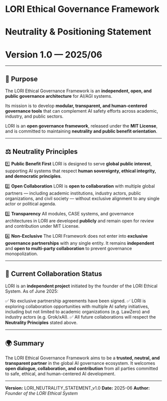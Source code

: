 # LORI Ethical Governance Framework
# Neutrality & Positioning Statement
# Version 1.0 — 2025/06

---

## 📜 Purpose

The LORI Ethical Governance Framework is an **independent, open, and public governance architecture** for AI/AGI systems.

Its mission is to develop **modular, transparent, and human-centered governance tools** that can complement AI safety efforts across academic, industry, and public sectors.

LORI is an **open governance framework**, released under the **MIT License**, and is committed to maintaining **neutrality and public benefit orientation**.

---

## ⚖️ Neutrality Principles

1️⃣ **Public Benefit First**
LORI is designed to serve **global public interest**, supporting AI systems that respect **human sovereignty, ethical integrity, and democratic principles**.

2️⃣ **Open Collaboration**
LORI is **open to collaboration** with multiple global partners — including academic institutions, industry actors, public organizations, and civil society — without exclusive alignment to any single actor or political agenda.

3️⃣ **Transparency**
All modules, CASE systems, and governance architectures in LORI are developed **publicly** and remain open for review and contribution under MIT License.

4️⃣ **Non-Exclusive**
The LORI Framework does not enter into **exclusive governance partnerships** with any single entity.
It remains **independent** and **open to multi-party collaboration** to prevent governance monopolization.

---

## 🚀 Current Collaboration Status

LORI is an **independent project** initiated by the founder of the LORI Ethical System.
As of June 2025:

✅ No exclusive partnership agreements have been signed.
✅ LORI is exploring collaboration opportunities with multiple AI safety initiatives, including but not limited to academic organizations (e.g. LawZero) and industry actors (e.g. Grok/xAI).
✅ All future collaborations will respect the **Neutrality Principles** stated above.

---

## 🌍 Summary

The LORI Ethical Governance Framework aims to be a **trusted, neutral, and transparent partner** in the global AI governance ecosystem.
It welcomes **open dialogue, collaboration, and contribution** from all parties committed to safe, ethical, and human-centered AI development.

---

**Version:** LORI_NEUTRALITY_STATEMENT_v1.0
**Date:** 2025-06
**Author:** *Founder of the LORI Ethical System*
